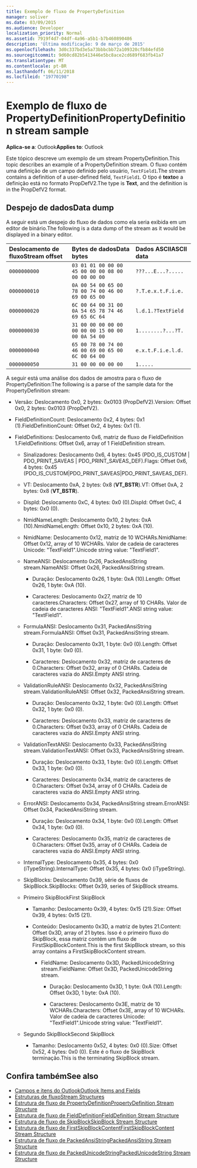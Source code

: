 ```yaml
---
title: Exemplo de fluxo de PropertyDefinition
manager: soliver
ms.date: 03/09/2015
ms.audience: Developer
localization_priority: Normal
ms.assetid: 7919f4d7-04df-4a96-a5b1-b7b460890486
description: 'Última modificação: 9 de março de 2015'
ms.openlocfilehash: 3d0c337bd3e5a73bbbcbb72a109320cfb84efd50
ms.sourcegitcommit: 9d60cd82b5413446e5bc8ace2cd689f683fb41a7
ms.translationtype: MT
ms.contentlocale: pt-BR
ms.lasthandoff: 06/11/2018
ms.locfileid: "19770198"
---
```

# <a name="propertydefinition-stream-sample"></a><span data-ttu-id="9728a-103">Exemplo de fluxo de PropertyDefinition</span><span class="sxs-lookup"><span data-stu-id="9728a-103">PropertyDefinition stream sample</span></span>

<span data-ttu-id="9728a-104">**Aplica-se a**: Outlook</span><span class="sxs-lookup"><span data-stu-id="9728a-104">**Applies to**: Outlook</span></span> 
  
<span data-ttu-id="9728a-105">Este tópico descreve um exemplo de um stream PropertyDefinition.</span><span class="sxs-lookup"><span data-stu-id="9728a-105">This topic describes an example of a PropertyDefinition stream.</span></span> <span data-ttu-id="9728a-106">O fluxo contém uma definição de um campo definido pelo usuário, `TextField1`.</span><span class="sxs-lookup"><span data-stu-id="9728a-106">The stream contains a definition of a user-defined field,  `TextField1`.</span></span> <span data-ttu-id="9728a-107">O tipo é **texto**e a definição está no formato PropDefV2.</span><span class="sxs-lookup"><span data-stu-id="9728a-107">The type is **Text**, and the definition is in the PropDefV2 format.</span></span>
  
## <a name="data-dump"></a><span data-ttu-id="9728a-108">Despejo de dados</span><span class="sxs-lookup"><span data-stu-id="9728a-108">Data dump</span></span>

<span data-ttu-id="9728a-109">A seguir está um despejo do fluxo de dados como ela seria exibida em um editor de binário.</span><span class="sxs-lookup"><span data-stu-id="9728a-109">The following is a data dump of the stream as it would be displayed in a binary editor.</span></span>
  
|<span data-ttu-id="9728a-110">Deslocamento de fluxo</span><span class="sxs-lookup"><span data-stu-id="9728a-110">Stream offset</span></span>|<span data-ttu-id="9728a-111">Bytes de dados</span><span class="sxs-lookup"><span data-stu-id="9728a-111">Data bytes</span></span>|<span data-ttu-id="9728a-112">Dados ASCII</span><span class="sxs-lookup"><span data-stu-id="9728a-112">ASCII data</span></span>|
|:-----|:-----|:-----|
| `0000000000` <br/> | `03 01 01 00 00 00 45 00 00 00 08 00 00 00 00 00` <br/> | `???...E...?.....` <br/> |
| `0000000010` <br/> | `0A 00 54 00 65 00 78 00 74 00 46 00 69 00 65 00` <br/> | `?.T.e.x.t.F.i.e.` <br/> |
| `0000000020` <br/> | `6C 00 64 00 31 00 0A 54 65 78 74 46 69 65 6C 64` <br/> | `l.d.1.?TextField` <br/> |
| `0000000030` <br/> | `31 00 00 00 00 00 00 00 00 15 00 00 00 0A 54 00` <br/> | `1........?...?T.` <br/> |
| `0000000040` <br/> | `65 00 78 00 74 00 46 00 69 00 65 00 6C 00 64 00` <br/> | `e.x.t.F.i.e.l.d.` <br/> |
| `0000000050` <br/> | `31 00 00 00 00 00` <br/> | `1.....` <br/> |
   
<span data-ttu-id="9728a-113">A seguir está uma análise dos dados de amostra para o fluxo de PropertyDefinition:</span><span class="sxs-lookup"><span data-stu-id="9728a-113">The following is a parse of the sample data for the PropertyDefinition stream:</span></span>
  
- <span data-ttu-id="9728a-114">Versão: Deslocamento 0x0, 2 bytes: 0x0103 (PropDefV2).</span><span class="sxs-lookup"><span data-stu-id="9728a-114">Version: Offset 0x0, 2 bytes: 0x0103 (PropDefV2).</span></span>
    
- <span data-ttu-id="9728a-115">FieldDefinitionCount: Deslocamento 0x2, 4 bytes: 0x1 (1).</span><span class="sxs-lookup"><span data-stu-id="9728a-115">FieldDefinitionCount: Offset 0x2, 4 bytes: 0x1 (1).</span></span>
    
- <span data-ttu-id="9728a-116">FieldDefinitions: Deslocamento 0x6, matriz de fluxo de FieldDefinition 1.</span><span class="sxs-lookup"><span data-stu-id="9728a-116">FieldDefinitions: Offset 0x6, array of 1 FieldDefinition stream.</span></span>
    
  - <span data-ttu-id="9728a-117">Sinalizadores: Deslocamento 0x6, 4 bytes: 0x45 (PDO_IS_CUSTOM | PDO_PRINT_SAVEAS | PDO_PRINT_SAVEAS_DEF).</span><span class="sxs-lookup"><span data-stu-id="9728a-117">Flags: Offset 0x6, 4 bytes: 0x45 (PDO_IS_CUSTOM|PDO_PRINT_SAVEAS|PDO_PRINT_SAVEAS_DEF).</span></span>
    
  - <span data-ttu-id="9728a-118">VT: Deslocamento 0xA, 2 bytes: 0x8 (**VT_BSTR**).</span><span class="sxs-lookup"><span data-stu-id="9728a-118">VT: Offset 0xA, 2 bytes: 0x8 (**VT_BSTR**).</span></span>
    
  - <span data-ttu-id="9728a-119">DispId: Deslocamento 0xC, 4 bytes: 0x0 (0).</span><span class="sxs-lookup"><span data-stu-id="9728a-119">DispId: Offset 0xC, 4 bytes: 0x0 (0).</span></span>
    
  - <span data-ttu-id="9728a-120">NmidNameLength: Deslocamento 0x10, 2 bytes: 0xA (10).</span><span class="sxs-lookup"><span data-stu-id="9728a-120">NmidNameLength: Offset 0x10, 2 bytes: 0xA (10).</span></span>
    
  - <span data-ttu-id="9728a-121">NmidName: Deslocamento 0x12, matriz de 10 WCHARs.</span><span class="sxs-lookup"><span data-stu-id="9728a-121">NmidName: Offset 0x12, array of 10 WCHARs.</span></span> <span data-ttu-id="9728a-122">Valor de cadeia de caracteres Unicode: "TextField1".</span><span class="sxs-lookup"><span data-stu-id="9728a-122">Unicode string value: "TextField1".</span></span>
    
  - <span data-ttu-id="9728a-123">NameANSI: Deslocamento 0x26, PackedAnsiString stream.</span><span class="sxs-lookup"><span data-stu-id="9728a-123">NameANSI: Offset 0x26, PackedAnsiString stream.</span></span>
    
    - <span data-ttu-id="9728a-124">Duração: Deslocamento 0x26, 1 byte: 0xA (10).</span><span class="sxs-lookup"><span data-stu-id="9728a-124">Length: Offset 0x26, 1 byte: 0xA (10).</span></span>
      
    - <span data-ttu-id="9728a-125">Caracteres: Deslocamento 0x27, matriz de 10 caracteres.</span><span class="sxs-lookup"><span data-stu-id="9728a-125">Characters: Offset 0x27, array of 10 CHARs.</span></span> <span data-ttu-id="9728a-126">Valor de cadeia de caracteres ANSI: "TextField1".</span><span class="sxs-lookup"><span data-stu-id="9728a-126">ANSI string value: "TextField1".</span></span>
    
  - <span data-ttu-id="9728a-127">FormulaANSI: Deslocamento 0x31, PackedAnsiString stream.</span><span class="sxs-lookup"><span data-stu-id="9728a-127">FormulaANSI: Offset 0x31, PackedAnsiString stream.</span></span>
    
    - <span data-ttu-id="9728a-128">Duração: Deslocamento 0x31, 1 byte: 0x0 (0).</span><span class="sxs-lookup"><span data-stu-id="9728a-128">Length: Offset 0x31, 1 byte: 0x0 (0).</span></span>
      
    - <span data-ttu-id="9728a-129">Caracteres: Deslocamento 0x32, matriz de caracteres de 0.</span><span class="sxs-lookup"><span data-stu-id="9728a-129">Characters: Offset 0x32, array of 0 CHARs.</span></span> <span data-ttu-id="9728a-130">Cadeia de caracteres vazia do ANSI.</span><span class="sxs-lookup"><span data-stu-id="9728a-130">Empty ANSI string.</span></span>
    
  - <span data-ttu-id="9728a-131">ValidationRuleANSI: Deslocamento 0x32, PackedAnsiString stream.</span><span class="sxs-lookup"><span data-stu-id="9728a-131">ValidationRuleANSI: Offset 0x32, PackedAnsiString stream.</span></span>
    
    - <span data-ttu-id="9728a-132">Duração: Deslocamento 0x32, 1 byte: 0x0 (0).</span><span class="sxs-lookup"><span data-stu-id="9728a-132">Length: Offset 0x32, 1 byte: 0x0 (0).</span></span>
      
    - <span data-ttu-id="9728a-133">Caracteres: Deslocamento 0x33, matriz de caracteres de 0.</span><span class="sxs-lookup"><span data-stu-id="9728a-133">Characters: Offset 0x33, array of 0 CHARs.</span></span> <span data-ttu-id="9728a-134">Cadeia de caracteres vazia do ANSI.</span><span class="sxs-lookup"><span data-stu-id="9728a-134">Empty ANSI string.</span></span>
    
  - <span data-ttu-id="9728a-135">ValidationTextANSI: Deslocamento 0x33, PackedAnsiString stream.</span><span class="sxs-lookup"><span data-stu-id="9728a-135">ValidationTextANSI: Offset 0x33, PackedAnsiString stream.</span></span>
    
    - <span data-ttu-id="9728a-136">Duração: Deslocamento 0x33, 1 byte: 0x0 (0).</span><span class="sxs-lookup"><span data-stu-id="9728a-136">Length: Offset 0x33, 1 byte: 0x0 (0).</span></span>
      
    - <span data-ttu-id="9728a-137">Caracteres: Deslocamento 0x34, matriz de caracteres de 0.</span><span class="sxs-lookup"><span data-stu-id="9728a-137">Characters: Offset 0x34, array of 0 CHARs.</span></span> <span data-ttu-id="9728a-138">Cadeia de caracteres vazia do ANSI.</span><span class="sxs-lookup"><span data-stu-id="9728a-138">Empty ANSI string.</span></span>
    
  - <span data-ttu-id="9728a-139">ErrorANSI: Deslocamento 0x34, PackedAnsiString stream.</span><span class="sxs-lookup"><span data-stu-id="9728a-139">ErrorANSI: Offset 0x34, PackedAnsiString stream.</span></span>
    
    - <span data-ttu-id="9728a-140">Duração: Deslocamento 0x34, 1 byte: 0x0 (0).</span><span class="sxs-lookup"><span data-stu-id="9728a-140">Length: Offset 0x34, 1 byte: 0x0 (0).</span></span>
      
    - <span data-ttu-id="9728a-141">Caracteres: Deslocamento 0x35, matriz de caracteres de 0.</span><span class="sxs-lookup"><span data-stu-id="9728a-141">Characters: Offset 0x35, array of 0 CHARs.</span></span> <span data-ttu-id="9728a-142">Cadeia de caracteres vazia do ANSI.</span><span class="sxs-lookup"><span data-stu-id="9728a-142">Empty ANSI string.</span></span>
    
  - <span data-ttu-id="9728a-143">InternalType: Deslocamento 0x35, 4 bytes: 0x0 (iTypeString).</span><span class="sxs-lookup"><span data-stu-id="9728a-143">InternalType: Offset 0x35, 4 bytes: 0x0 (iTypeString).</span></span>
    
  - <span data-ttu-id="9728a-144">SkipBlocks: Deslocamento 0x39, série de fluxos de SkipBlock.</span><span class="sxs-lookup"><span data-stu-id="9728a-144">SkipBlocks: Offset 0x39, series of SkipBlock streams.</span></span>
    
  - <span data-ttu-id="9728a-145">Primeiro SkipBlock</span><span class="sxs-lookup"><span data-stu-id="9728a-145">First SkipBlock</span></span>
    
    - <span data-ttu-id="9728a-146">Tamanho: Deslocamento 0x39, 4 bytes: 0x15 (21).</span><span class="sxs-lookup"><span data-stu-id="9728a-146">Size: Offset 0x39, 4 bytes: 0x15 (21).</span></span>
      
    - <span data-ttu-id="9728a-147">Conteúdo: Deslocamento 0x3D, a matriz de bytes 21.</span><span class="sxs-lookup"><span data-stu-id="9728a-147">Content: Offset 0x3D, array of 21 bytes.</span></span> <span data-ttu-id="9728a-148">Isso é o primeiro fluxo do SkipBlock, essa matriz contém um fluxo de FirstSkipBlockContent.</span><span class="sxs-lookup"><span data-stu-id="9728a-148">This is the first SkipBlock stream, so this array contains a FirstSkipBlockContent stream.</span></span>
      
      - <span data-ttu-id="9728a-149">FieldName: Deslocamento 0x3D, PackedUnicodeString stream.</span><span class="sxs-lookup"><span data-stu-id="9728a-149">FieldName: Offset 0x3D, PackedUnicodeString stream.</span></span>
        
        - <span data-ttu-id="9728a-150">Duração: Deslocamento 0x3D, 1 byte: 0xA (10).</span><span class="sxs-lookup"><span data-stu-id="9728a-150">Length: Offset 0x3D, 1 byte: 0xA (10).</span></span>
          
        - <span data-ttu-id="9728a-151">Caracteres: Deslocamento 0x3E, matriz de 10 WCHARs.</span><span class="sxs-lookup"><span data-stu-id="9728a-151">Characters: Offset 0x3E, array of 10 WCHARs.</span></span> <span data-ttu-id="9728a-152">Valor de cadeia de caracteres Unicode: "TextField1".</span><span class="sxs-lookup"><span data-stu-id="9728a-152">Unicode string value: "TextField1".</span></span>
    
  - <span data-ttu-id="9728a-153">Segundo SkipBlock</span><span class="sxs-lookup"><span data-stu-id="9728a-153">Second SkipBlock</span></span>
    
    - <span data-ttu-id="9728a-154">Tamanho: Deslocamento 0x52, 4 bytes: 0x0 (0).</span><span class="sxs-lookup"><span data-stu-id="9728a-154">Size: Offset 0x52, 4 bytes: 0x0 (0).</span></span> <span data-ttu-id="9728a-155">Este é o fluxo de SkipBlock terminação.</span><span class="sxs-lookup"><span data-stu-id="9728a-155">This is the terminating SkipBlock stream.</span></span>
    
## <a name="see-also"></a><span data-ttu-id="9728a-156">Confira também</span><span class="sxs-lookup"><span data-stu-id="9728a-156">See also</span></span>

- [<span data-ttu-id="9728a-157">Campos e itens do Outlook</span><span class="sxs-lookup"><span data-stu-id="9728a-157">Outlook Items and Fields</span></span>](outlook-items-and-fields.md)
- [<span data-ttu-id="9728a-158">Estruturas de fluxo</span><span class="sxs-lookup"><span data-stu-id="9728a-158">Stream Structures</span></span>](stream-structures.md)
- [<span data-ttu-id="9728a-159">Estrutura de fluxo de PropertyDefinition</span><span class="sxs-lookup"><span data-stu-id="9728a-159">PropertyDefinition Stream Structure</span></span>](propertydefinition-stream-structure.md)
- [<span data-ttu-id="9728a-160">Estrutura de fluxo de FieldDefinition</span><span class="sxs-lookup"><span data-stu-id="9728a-160">FieldDefinition Stream Structure</span></span>](fielddefinition-stream-structure.md)
- [<span data-ttu-id="9728a-161">Estrutura de fluxo de SkipBlock</span><span class="sxs-lookup"><span data-stu-id="9728a-161">SkipBlock Stream Structure</span></span>](skipblock-stream-structure.md)
- [<span data-ttu-id="9728a-162">Estrutura de fluxo de FirstSkipBlockContent</span><span class="sxs-lookup"><span data-stu-id="9728a-162">FirstSkipBlockContent Stream Structure</span></span>](firstskipblockcontent-stream-structure.md)
- [<span data-ttu-id="9728a-163">Estrutura de fluxo de PackedAnsiString</span><span class="sxs-lookup"><span data-stu-id="9728a-163">PackedAnsiString Stream Structure</span></span>](packedansistring-stream-structure.md)
- [<span data-ttu-id="9728a-164">Estrutura de fluxo de PackedUnicodeString</span><span class="sxs-lookup"><span data-stu-id="9728a-164">PackedUnicodeString Stream Structure</span></span>](packedunicodestring-stream-structure.md)

